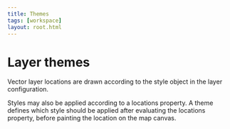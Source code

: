 ```yaml
---
title: Themes
tags: [workspace]
layout: root.html
---
```


# Layer themes

Vector layer locations are drawn according to the style object in the layer configuration.

Styles may also be applied according to a locations property. A theme defines which style should be applied after evaluating the locations property, before painting the location on the map canvas.